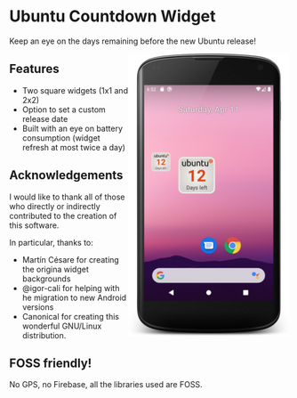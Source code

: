 # Ubuntu Countdown Widget

Keep an eye on the days remaining before the new Ubuntu release!

<img src="/art/screenshot-1.png" width="290" align="right" hspace="0" />

## Features
* Two square widgets (1x1 and 2x2)
* Option to set a custom release date
* Built with an eye on battery consumption (widget refresh at most twice a day)

## Acknowledgements
I would like to thank all of those who directly or indirectly contributed to the creation of this software.

In particular, thanks to:

* Martín Césare for creating the origina widget backgrounds
* @igor-cali for helping with he migration to new Android versions
* Canonical for creating this wonderful GNU/Linux distribution.

## FOSS friendly!
No GPS, no Firebase, all the libraries used are FOSS.
